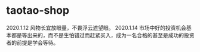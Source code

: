 # taotao-shop

2020.1.12
风物长宜放眼量，不畏浮云遮望眼。
2020.1.14
市场中好的投资机会基本都是等出来的，而不是生怕错过而赶紧买入，成为一名合格的甚至是成功的投资者的前提是学会等待。

